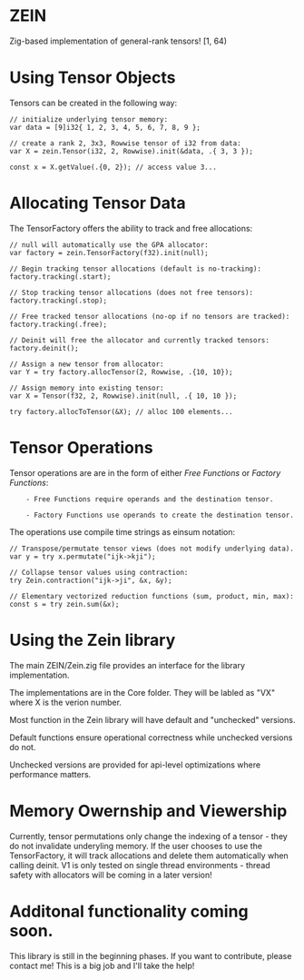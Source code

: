 # ZEIN
Zig-based implementation of general-rank tensors! [1, 64)

# Using Tensor Objects
Tensors can be created in the following way:

```zig
// initialize underlying tensor memory:
var data = [9]i32{ 1, 2, 3, 4, 5, 6, 7, 8, 9 };

// create a rank 2, 3x3, Rowwise tensor of i32 from data:
var X = zein.Tensor(i32, 2, Rowwise).init(&data, .{ 3, 3 });    

const x = X.getValue(.{0, 2}); // access value 3...
```

# Allocating Tensor Data
The TensorFactory offers the ability to track and free allocations:

```zig
// null will automatically use the GPA allocator:
var factory = zein.TensorFactory(f32).init(null);

// Begin tracking tensor allocations (default is no-tracking):
factory.tracking(.start);

// Stop tracking tensor allocations (does not free tensors):
factory.tracking(.stop);

// Free tracked tensor allocations (no-op if no tensors are tracked):
factory.tracking(.free);

// Deinit will free the allocator and currently tracked tensors:
factory.deinit();
````
```zig
// Assign a new tensor from allocator:
var Y = try factory.allocTensor(2, Rowwise, .{10, 10});
```
```zig
// Assign memory into existing tensor:
var X = Tensor(f32, 2, Rowwise).init(null, .{ 10, 10 });

try factory.allocToTensor(&X); // alloc 100 elements...
````

# Tensor Operations
Tensor operations are are in the form of either _Free Functions_ or _Factory Functions_:

        - Free Functions require operands and the destination tensor.

        - Factory Functions use operands to create the destination tensor.

The operations use compile time strings as einsum notation:

```zig
// Transpose/permutate tensor views (does not modify underlying data).
var y = try x.permutate("ijk->kji");
```
```zig
// Collapse tensor values using contraction:
try Zein.contraction("ijk->ji", &x, &y);
```
```zig
// Elementary vectorized reduction functions (sum, product, min, max):
const s = try zein.sum(&x);
```

# Using the Zein library
The main ZEIN/Zein.zig file provides an interface for the library implementation.

The implementations are in the Core folder. They will be labled as "VX" where X is the verion number.

Most function in the Zein library will have default and "unchecked" versions.

Default functions ensure operational correctness while unchecked versions do not.

Unchecked versions are provided for api-level optimizations where performance matters.

# Memory Owernship and Viewership
Currently, tensor permutations only change the indexing of a tensor - they do not
invalidate underyling memory. If the user chooses to use the TensorFactory,
it will track allocations and delete them automatically when calling deinit.
V1 is only tested on single thread environments - thread safety with allocators
will be coming in a later version!

# Additonal functionality coming soon.
This library is still in the beginning phases. If you want to contribute, please
contact me! This is a big job and I'll take the help!

